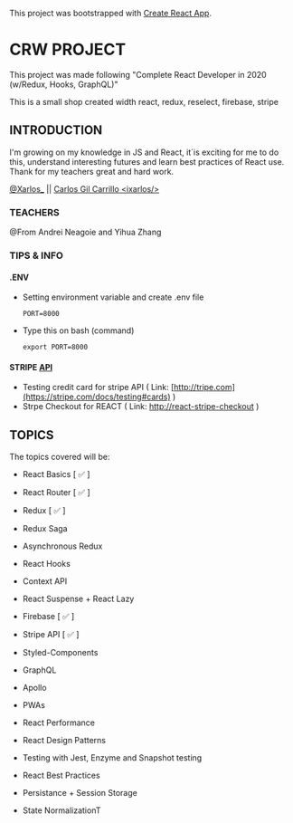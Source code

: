 This project was bootstrapped with [Create React App](https://github.com/facebook/create-react-app).


# CRW PROJECT #
This project was made following "Complete React Developer in 2020 (w/Redux, Hooks, GraphQL)"

This is a small shop created width react, redux, reselect, firebase, stripe


## INTRODUCTION
I'm growing on my knowledge in JS and React, it´is exciting for me to do this, understand interesting futures and learn best practices of React use.
Thank for my teachers great and hard work.

[@Xarlos_](https://twitter.com/Xarlos_)  ||  [Carlos Gil Carrillo &#60;ixarlos/&#62;](https://ixarlos.com/)

### TEACHERS

@From Andrei Neagoie and Yihua Zhang

### TIPS & INFO

#### .ENV
- Setting environment variable and create .env file

  `PORT=8000`

- Type this on bash (command)

  `export PORT=8000`

#### STRIPE [API](https://stripe.com)
- Testing credit card for stripe API ( Link: [http://tripe.com](https://stripe.com/docs/testing#cards) )
- Strpe Checkout for REACT ( Link: [http://react-stripe-checkout](https://github.com/azmenak/react-stripe-checkout) )

## TOPICS
The topics covered will be:

- React Basics [ &#9989; ]

- React Router [ &#9989; ]

- Redux [ &#9989; ]

- Redux Saga

- Asynchronous Redux

- React Hooks

- Context API

- React Suspense + React Lazy

- Firebase [ &#9989; ]

- Stripe API [ &#9989; ]

- Styled-Components

- GraphQL

- Apollo

- PWAs

- React Performance

- React Design Patterns

- Testing with Jest, Enzyme and Snapshot testing

- React Best Practices

- Persistance + Session Storage

- State NormalizationT
